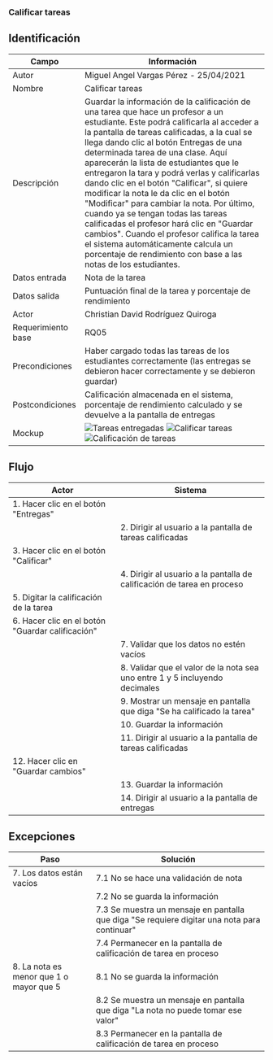 ### Calificar tareas
## Identificación 

| Campo | Información |
|-------|-------|
| Autor | Miguel Angel Vargas Pérez - 25/04/2021 |
| Nombre | Calificar tareas |
| Descripción | Guardar la información de la calificación de una tarea que hace un profesor a un estudiante. Este podrá calificarla al acceder a la pantalla de tareas calificadas, a la cual se llega dando clic al botón Entregas de una determinada tarea de una clase. Aquí aparecerán la lista de estudiantes que le entregaron la tara y podrá verlas y calificarlas dando clic en el botón "Calificar", si quiere modificar la nota le da clic en el botón "Modificar" para cambiar la nota. Por último, cuando ya se tengan todas las tareas calificadas el profesor hará clic en "Guardar cambios". Cuando el profesor califica la tarea el sistema automáticamente calcula un porcentaje de rendimiento con base a las notas de los estudiantes.  |
| Datos entrada | Nota de la tarea |
| Datos salida | Puntuación final de la tarea y porcentaje de rendimiento |
| Actor | Christian David Rodríguez Quiroga |
| Requerimiento base | RQ05 |
| Precondiciones | Haber cargado todas las tareas de los estudiantes correctamente (las entregas se debieron hacer correctamente y se debieron guardar) |
| Postcondiciones | Calificación almacenada en el sistema, porcentaje de rendimiento calculado y se devuelve a la pantalla de entregas |
| Mockup | ![Tareas entregadas](https://user-images.githubusercontent.com/79241017/116013770-76965180-a5f7-11eb-928f-05ddc8272404.png) ![Calificar tareas](https://user-images.githubusercontent.com/79241017/116012989-49e03b00-a5f3-11eb-9e58-534ec00aaf8d.png) ![Calificación de tareas](https://user-images.githubusercontent.com/79241017/116013323-3df57880-a5f5-11eb-92ad-37585821b35d.png) |

## Flujo
| Actor | Sistema |
|-------|-------|
| 1. Hacer clic en el botón "Entregas" |  |
|  | 2. Dirigir al usuario a la pantalla de tareas calificadas |
| 3. Hacer clic en el botón "Calificar" |  |
|  | 4. Dirigir al usuario a la pantalla de calificación de tarea en proceso |
| 5. Digitar la calificación de la tarea |  |
| 6. Hacer clic en el botón "Guardar calificación" |  |
|  | 7. Validar que los datos no estén vacíos |
|  | 8. Validar que el valor de la nota sea uno entre 1 y 5 incluyendo decimales |
|  | 9. Mostrar un mensaje en pantalla que diga "Se ha calificado la tarea" |
|  | 10. Guardar la información |
|  | 11. Dirigir al usuario a la pantalla de tareas calificadas |
| 12. Hacer clic en "Guardar cambios" |  |
|  | 13. Guardar la información |
|  | 14. Dirigir al usuario a la pantalla de entregas |
## Excepciones
| Paso | Solución |
|-------|-------|
| 7. Los datos están vacíos | 7.1 No se hace una validación de nota |
|  | 7.2 No se guarda la información |
|  | 7.3 Se muestra un mensaje en pantalla que diga "Se requiere digitar una nota para continuar" |
|  | 7.4 Permanecer en la pantalla de calificación de tarea en proceso |
| 8. La nota es menor que 1 o mayor que 5 | 8.1 No se guarda la información |
|  | 8.2 Se muestra un mensaje en pantalla que diga "La nota no puede tomar ese valor" |
|  | 8.3 Permanecer en la pantalla de calificación de tarea en proceso |